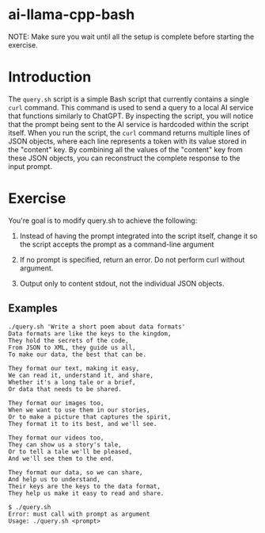 # ai-llama-cpp-bash

NOTE: Make sure you wait until all the setup is complete before starting the exercise.

# Introduction

The `query.sh` script is a simple Bash script that currently contains a single
`curl` command. This command is used to send a query to a local AI service that 
functions similarly to ChatGPT. By inspecting the script, you will notice that 
the prompt being sent to the AI service is hardcoded within the script itself. 
When you run the script, the `curl` command returns multiple lines of JSON 
objects, where each line represents a token with its value stored in the 
"content" key. By combining all the values of the "content" key from these JSON 
objects, you can reconstruct the complete response to the input prompt.

# Exercise

You're goal is to modify query.sh to achieve the following:

  1. Instead of having the prompt integrated into the script itself, change it so the script
  accepts the prompt as a command-line argument

  1. If no prompt is specified, return an error.  Do not perform curl without argument.

  1. Output only to content stdout, not the individual JSON objects.

## Examples

```shell
./query.sh 'Write a short poem about data formats'
Data formats are like the keys to the kingdom,
They hold the secrets of the code,
From JSON to XML, they guide us all,
To make our data, the best that can be.

They format our text, making it easy,
We can read it, understand it, and share,
Whether it's a long tale or a brief,
Or data that needs to be shared.

They format our images too,
When we want to use them in our stories,
Or to make a picture that captures the spirit,
They format it to its best, and we'll see.

They format our videos too,
They can show us a story's tale,
Or to tell a tale we'll be pleased,
And we'll see them to the end.

They format our data, so we can share,
And help us to understand,
Their keys are the keys to the data format,
They help us make it easy to read and share.
```

```shell
$ ./query.sh 
Error: must call with prompt as argument
Usage: ./query.sh <prompt>
```